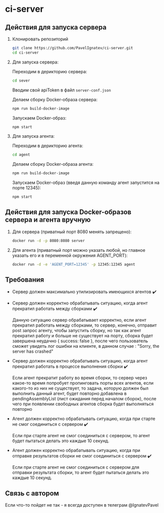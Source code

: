 # ci-server

## Действия для запуска сервера

1. Клонировать репозиторий

   ```sh
   git clone https://github.com/PavelIgnatev/ci-server.git
   cd ci-server
   ```
   
2. Для запуска сервера:

   Переходим в дерикторию сервера:
   
   ```sh
   cd sever
   ```
   
   Вводим свой apiToken в файл  ```server-conf.json```

   Делаем сборку Docker-образа сервера:
   
   ```sh
   npm run build-docker-image
   ```
   
   Запускаем Docker-образ:
   
   ```sh
   npm start
   ```

3. Для запуска агента:

   Переходим в дерикторию агента:
   
   ```sh
   cd agent
   ```

   Делаем сборку Docker-образа агента:
   
   ```sh
   npm run build-docker-image
   ```
   
   Запускаем Docker-образ (введя данную команду агент запустится на порте 12345):
   
   ```sh
   npm start
   ```
   
## Действия для запуска Docker-образов сервера и агента вручную
 
1. Для сервера (приватный порт 8080 менять запрещено):
  
   ```sh
   docker run -d -p 8080:8080 server
   ```
2. Для агента (приватный порт можно указать любой, но главное указать его и в переменной окружения AGENT_PORT):
  
   ```sh
   docker run -d -e 'AGENT_PORT=12345' -p 12345:12345 agent
   ```
   
## Требования

- Сервер должен максимально утилизировать имеющихся агентов :heavy_check_mark:

- Сервер должен корректно обрабатывать ситуацию, когда агент прекратил работать между сборками :heavy_check_mark:

  Данную ситуацию сервер обрабатывает корректно, если агент прекратил работать между сборками, то сервер, конечно, 
  отправит post запрос агенту, чтобы запустить сборку, но так как агент прекратил работу и больше не существует на порту, 
  сборка будет завершена неудачно { success: false }, после чего пользователь сможет увидеть лог ошибки на клиенте, в данном случае :
  "Sorry, the server has crashed"
   
- Сервер должен корректно обрабатывать ситуацию, когда агент прекратил работать в процессе выполнения сборки :heavy_check_mark:

  Если агент прекратит работу во время сборки, то сервер через какое-то время попробует пропинговать порты всех агентов, 
  если какого-то из них не существует, то задача, которую должен был выполнить данный агент, будет повторно добавлена в
  pendingAssemblyList (лист ожидания перед началом сборок), после чего при появлении свободных агентов сборка будет выполняться повторно
  
- Агент должен корректно обрабатывать ситуацию, когда при старте не смог соединиться с сервером  :heavy_check_mark:

  Если при старте агент не смог соединиться с сервером, то агент будет пытаться делать это каждые 10 секунд.
  
- Агент должен корректно обрабатывать ситуацию, когда при отправке результатов сборки не смог соединиться с сервером  :heavy_check_mark:
  
  Если при старте агент не смог соединиться с сервером для отправки результата сборки, то агент будет пытаться делать это каждые 10 секунд.
  
## Связь с автором

Если что-то пойдет не так - я всегда доступен в телеграм @IgnatevPavel
  
